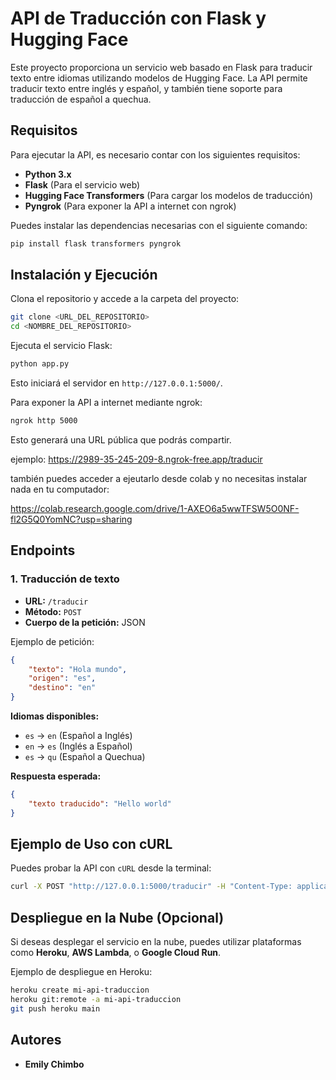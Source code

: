 # API de Traducción con Flask y Hugging Face

Este proyecto proporciona un servicio web basado en Flask para traducir texto entre idiomas utilizando modelos de Hugging Face. La API permite traducir texto entre inglés y español, y también tiene soporte para traducción de español a quechua.

## Requisitos

Para ejecutar la API, es necesario contar con los siguientes requisitos:

- **Python 3.x**
- **Flask** (Para el servicio web)
- **Hugging Face Transformers** (Para cargar los modelos de traducción)
- **Pyngrok** (Para exponer la API a internet con ngrok)

Puedes instalar las dependencias necesarias con el siguiente comando:

```bash
pip install flask transformers pyngrok
```

## Instalación y Ejecución

Clona el repositorio y accede a la carpeta del proyecto:

```bash
git clone <URL_DEL_REPOSITORIO>
cd <NOMBRE_DEL_REPOSITORIO>
```

Ejecuta el servicio Flask:

```bash
python app.py
```

Esto iniciará el servidor en `http://127.0.0.1:5000/`.

Para exponer la API a internet mediante ngrok:

```bash
ngrok http 5000
```

Esto generará una URL pública que podrás compartir.

ejemplo: https://2989-35-245-209-8.ngrok-free.app/traducir

también puedes acceder a ejeutarlo desde colab y no necesitas instalar nada en tu computador:

https://colab.research.google.com/drive/1-AXEO6a5wwTFSW5O0NF-fl2G5Q0YomNC?usp=sharing

## Endpoints

### **1. Traducción de texto**

- **URL:** `/traducir`
- **Método:** `POST`
- **Cuerpo de la petición:** JSON

Ejemplo de petición:

```json
{
    "texto": "Hola mundo",
    "origen": "es",
    "destino": "en"
}
```

**Idiomas disponibles:**

- `es` -> `en` (Español a Inglés)
- `en` -> `es` (Inglés a Español)
- `es` -> `qu` (Español a Quechua)

**Respuesta esperada:**

```json
{
    "texto traducido": "Hello world"
}
```

## Ejemplo de Uso con cURL

Puedes probar la API con `cURL` desde la terminal:

```bash
curl -X POST "http://127.0.0.1:5000/traducir" -H "Content-Type: application/json" -d '{"texto": "Hola mundo", "origen": "es", "destino": "en"}'
```

## Despliegue en la Nube (Opcional)

Si deseas desplegar el servicio en la nube, puedes utilizar plataformas como **Heroku**, **AWS Lambda**, o **Google Cloud Run**.

Ejemplo de despliegue en Heroku:

```bash
heroku create mi-api-traduccion
heroku git:remote -a mi-api-traduccion
git push heroku main
```

## Autores

- **Emily Chimbo**

